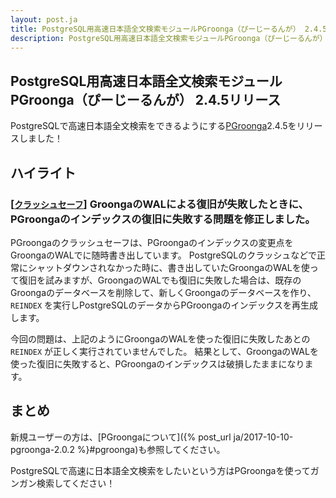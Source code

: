 ```yaml
---
layout: post.ja
title: PostgreSQL用高速日本語全文検索モジュールPGroonga（ぴーじーるんが） 2.4.5リリース
description: PostgreSQL用高速日本語全文検索モジュールPGroonga（ぴーじーるんが） 2.4.5をリリースしました！
---
```


## PostgreSQL用高速日本語全文検索モジュールPGroonga（ぴーじーるんが） 2.4.5リリース

PostgreSQLで高速日本語全文検索をできるようにする[PGroonga](https://pgroonga.github.io/ja/)2.4.5をリリースしました！

## ハイライト

### [[`クラッシュセーフ`](https://pgroonga.github.io/ja/reference/crash-safe.html)] GroongaのWALによる復旧が失敗したときに、PGroongaのインデックスの復旧に失敗する問題を修正しました。

PGroongaのクラッシュセーフは、PGroongaのインデックスの変更点をGroongaのWALでに随時書き出しています。
PostgreSQLのクラッシュなどで正常にシャットダウンされなかった時に、書き出していたGroongaのWALを使って復旧を試みますが、GroongaのWALでも復旧に失敗した場合は、既存のGroongaのデータベースを削除して、新しくGroongaのデータベースを作り、 `REINDEX` を実行しPostgreSQLのデータからPGroongaのインデックスを再生成します。

今回の問題は、上記のようにGroongaのWALを使った復旧に失敗したあとの `REINDEX` が正しく実行されていませんでした。
結果として、GroongaのWALを使った復旧に失敗すると、PGroongaのインデックスは破損したままになります。

## まとめ

新規ユーザーの方は、[PGroongaについて]({% post_url ja/2017-10-10-pgroonga-2.0.2 %}#pgroonga)も参照してください。

PostgreSQLで高速に日本語全文検索をしたいという方はPGroongaを使ってガンガン検索してください！
